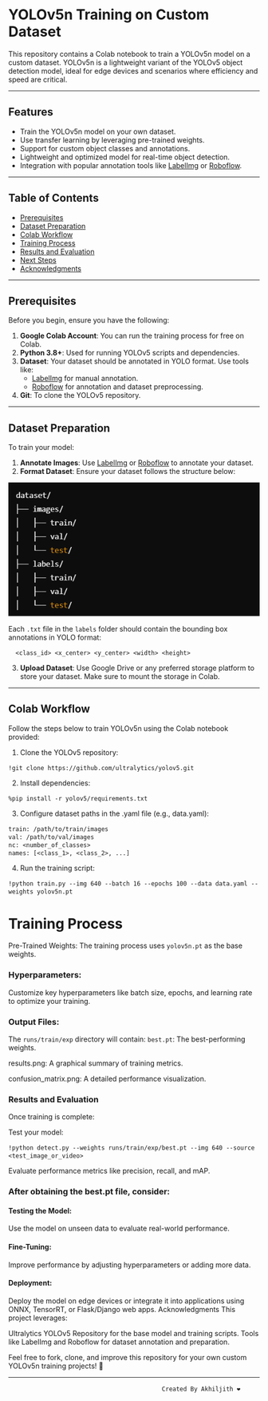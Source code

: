 # **YOLOv5n Training on Custom Dataset**

This repository contains a Colab notebook to train a YOLOv5n model on a custom dataset. YOLOv5n is a lightweight variant of the YOLOv5 object detection model, ideal for edge devices and scenarios where efficiency and speed are critical.

---

## **Features**
- Train the YOLOv5n model on your own dataset.
- Use transfer learning by leveraging pre-trained weights.
- Support for custom object classes and annotations.
- Lightweight and optimized model for real-time object detection.
- Integration with popular annotation tools like [LabelImg](https://github.com/heartexlabs/labelImg) or [Roboflow](https://roboflow.com/).

---

## **Table of Contents**
- [Prerequisites](#prerequisites)
- [Dataset Preparation](#dataset-preparation)
- [Colab Workflow](#colab-workflow)
- [Training Process](#training-process)
- [Results and Evaluation](#results-and-evaluation)
- [Next Steps](#next-steps)
- [Acknowledgments](#acknowledgments)

---

## **Prerequisites**
Before you begin, ensure you have the following:
1. **Google Colab Account**: You can run the training process for free on Colab.
2. **Python 3.8+**: Used for running YOLOv5 scripts and dependencies.
3. **Dataset**: Your dataset should be annotated in YOLO format. Use tools like:
   - [LabelImg](https://github.com/heartexlabs/labelImg) for manual annotation.
   - [Roboflow](https://roboflow.com/) for annotation and dataset preprocessing.
4. **Git**: To clone the YOLOv5 repository.

---

## **Dataset Preparation**
To train your model:
1. **Annotate Images**: Use [LabelImg](https://github.com/heartexlabs/labelImg) or [Roboflow](https://roboflow.com/) to annotate your dataset.
2. **Format Dataset**: Ensure your dataset follows the structure below:

![alt text](image.png)


Each `.txt` file in the `labels` folder should contain the bounding box annotations in YOLO format:

      <class_id> <x_center> <y_center> <width> <height>

3. **Upload Dataset**: Use Google Drive or any preferred storage platform to store your dataset. Make sure to mount the storage in Colab.

---

## **Colab Workflow**
Follow the steps below to train YOLOv5n using the Colab notebook provided:
1. Clone the YOLOv5 repository:
```bash
!git clone https://github.com/ultralytics/yolov5.git
```
2. Install dependencies:
```
%pip install -r yolov5/requirements.txt
```
3. Configure dataset paths in the .yaml file (e.g., data.yaml):
```
train: /path/to/train/images
val: /path/to/val/images
nc: <number_of_classes>
names: [<class_1>, <class_2>, ...]
```
4. Run the training script:
```
!python train.py --img 640 --batch 16 --epochs 100 --data data.yaml --weights yolov5n.pt
```

# Training Process
Pre-Trained Weights:
The training process uses ```yolov5n.pt``` as the base weights.

### Hyperparameters:
Customize key hyperparameters like batch size, epochs, and learning rate to optimize your training.

### Output Files:
The ``` runs/train/exp ``` directory will contain:
```best.pt```: The best-performing weights.

results.png:
A graphical summary of training metrics.

confusion_matrix.png:
A detailed performance visualization.

### Results and Evaluation
Once training is complete:

Test your model:
```
!python detect.py --weights runs/train/exp/best.pt --img 640 --source <test_image_or_video>
```
Evaluate performance metrics like precision, recall, and mAP.

### After obtaining the best.pt file, consider:

#### Testing the Model:
Use the model on unseen data to evaluate real-world performance.

#### Fine-Tuning:
Improve performance by adjusting hyperparameters or adding more data.

#### Deployment:
Deploy the model on edge devices or integrate it into applications using ONNX, TensorRT, or Flask/Django web apps.
Acknowledgments
This project leverages:

Ultralytics YOLOv5 Repository for the base model and training scripts.
Tools like LabelImg and Roboflow for dataset annotation and preparation.

Feel free to fork, clone, and improve this repository for your own custom YOLOv5n training projects! 🚀


---

                                               Created By Akhiljith ❤️

